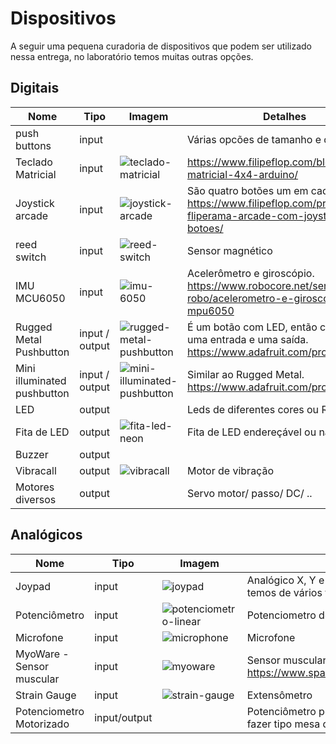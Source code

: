 # Dispositivos

A seguir uma pequena curadoria de dispositivos que podem ser utilizado nessa entrega, no laboratório temos 
muitas outras opções.

## Digitais

| Nome                        | Tipo           | Imagem                         | Detalhes                                                                                                           |
|-----------------------------|----------------|--------------------------------|--------------------------------------------------------------------------------------------------------------------|
| push buttons                | input          |                                | Várias opcões de tamanho e de cores                                                                                |
| Teclado Matricial           | input               | ![teclado-matricial]           | https://www.filipeflop.com/blog/teclado-matricial-4x4-arduino/                                                     |
| Joystick arcade             | input          | ![joystick-arcade]             | São quatro botões um em cada canto. https://www.filipeflop.com/produto/kit-fliperama-arcade-com-joystick-e-botoes/ |
| reed switch                 | input          | ![reed-switch]                 | Sensor magnético                                                                                                   |
| IMU MCU6050                 | input          | ![imu-6050]                    | Acelerômetro e giroscópio. https://www.robocore.net/sensor-robo/acelerometro-e-giroscopio-mpu6050                  |
| Rugged Metal Pushbutton     | input / output | ![rugged-metal-pushbutton]     | É um botão com LED, então conta como uma entrada e uma saída.  https://www.adafruit.com/product/560                |
| Mini illuminated pushbutton | input / output | ![mini-illuminated-pushbutton] | Similar ao Rugged Metal. https://www.adafruit.com/product/3105                                                     |
| LED                         | output         |                                | Leds de diferentes cores ou RGB                                                                                    |
| Fita de LED                 | output         | ![fita-led-neon]               | Fita de LED endereçável ou não                                                                                     |
| Buzzer                      | output         |                                |                                                                                                                    |
| Vibracall                   | output         | ![vibracall]                   | Motor de vibração                                                                                                  |
| Motores diversos            | output         |                                | Servo motor/ passo/ DC/ ..                                                                                         |
   
  [rugged-metal-pushbutton]: https://cdn-shop.adafruit.com/970x728/560-00.jpg
  [mini-illuminated-pushbutton]: https://cdn-shop.adafruit.com/970x728/3105-02.jpg
  [joystick-arcade]: https://www.filipeflop.com/wp-content/uploads/2017/07/6-2.jpg
  [reed-switch]: https://http2.mlstatic.com/D_NQ_NP_2X_989923-MLB47181158538_082021-F.webp
  [imu-6050]: https://d229kd5ey79jzj.cloudfront.net/974/images/974_3_H.png?20220304092715
  [fita-led-neon]: https://http2.mlstatic.com/D_NQ_NP_2X_843229-MLB49006608846_022022-F.webp
  [vibracall]: https://http2.mlstatic.com/D_NQ_NP_2X_681188-MLB45655111933_042021-F.webp
  [teclado-matricial]: https://www.filipeflop.com/wp-content/uploads/2014/07/Teclado_Matricial_Membrana.png
  
## Analógicos

| Nome                      | Tipo         | Imagem                  | Detalhes                                                         |
|---------------------------|--------------|-------------------------|------------------------------------------------------------------|
| Joypad                    | input        | ![joypad]               | Analógico X, Y e botão de pressionado, temos de vários formatos. |
| Potenciômetro             | input        | ![potenciometro-linear] | Potenciometro de diversos formatos                               |
| Microfone                 | input        | ![microphone]           | Microfone                                                        |
| MyoWare - Sensor muscular | input        | ![myoware]              | Sensor muscular  - https://www.sparkfun.com/products/13723       |
| Strain Gauge              | input        | ![strain-gauge]         | Extensômetro                                                     |
| Potenciometro Motorizado  | input/output |                         | Potenciômetro porém com motor (para fazer tipo mesa de som)      |

  [joypad]: https://www.baudaeletronica.com.br/media/catalog/product/cache/1/image/578x/9df78eab33525d08d6e5fb8d27136e95/j/o/joystick_1.jpg
  [potenciometro-linear]: https://www.baudaeletronica.com.br/media/catalog/product/cache/1/image/578x/9df78eab33525d08d6e5fb8d27136e95/3/9/3965_1.jpg
  [microphone]: https://http2.mlstatic.com/D_NQ_NP_2X_785126-MLB45191016046_032021-F.webp
  [myoware]: https://cdn.sparkfun.com//assets/parts/1/1/2/3/3/13723-MyoWare_Muscle_Sensor-02.jpg
  [strain-gauge]: https://cdn.awsli.com.br/600x700/78/78150/produto/16307142/3d0e1668ad.jpg
  
  

